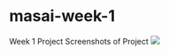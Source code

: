 # masai-week-1
Week 1 Project
Screenshots of Project
![]('blob:https://imgur.com/39054356-6220-478b-8e9a-e366ad57a6f8')
